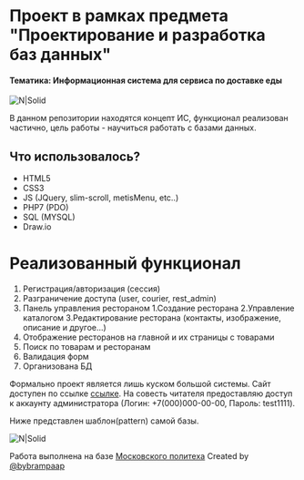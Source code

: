 # Проект в рамках предмета "Проектирование и разработка баз данных"


#### Тематика: Информационная система для сервиса по доставке еды

![N|Solid](https://i.ibb.co/MN700dp/Screenshot-2020-05-27-at-10-34-17-AM.png)

В данном репозитории находятся концепт ИС, функционал реализован частично, цель работы - научиться работать с базами данных.

## Что использовалось?
  - HTML5
  - CSS3 
  - JS (JQuery, slim-scroll, metisMenu, etc..)
  - PHP7 (PDO)
  - SQL (MYSQL)
  - Draw.io

# Реализованный функционал

  1. Регистрация/авторизация (сессия)
  2. Разграничение доступа (user, courier, rest_admin)
  3. Панель управления рестораном
    1.Создание ресторана
    2.Управление каталогом
    3.Редактирование ресторана (контакты, изображение, описание и другое...)
  4. Отображение ресторанов на главной и их страницы с товарами
  5. Поиск по товарам и ресторанам
  6. Валидация форм
  6. Организована БД
 
Формально проект является лишь куском большой системы. Сайт доступен по ссылке [ссылке](http://bd-del.std-1257.ist.mospolytech.ru/). На совесть читателя предоставляю доступ к аккаунту администратора (Логин: +7(000)000-00-00, Пароль: test1111). 

Ниже представлен шаблон(pattern) самой базы.

![N|Solid](https://i.ibb.co/6ZMRKk0/pattern-BD.png)

Работа выполнена на базе [Московского политеха](https://new.mospolytech.ru)
Created by [@bybrampaap](https://vk.com/bybrampaap)

